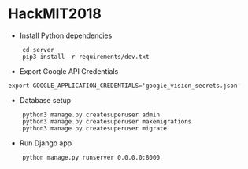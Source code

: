 # HackMIT2018


- Install Python dependencies

```
    cd server
    pip3 install -r requirements/dev.txt
```

- Export Google API Credentials

```
export GOOGLE_APPLICATION_CREDENTIALS='google_vision_secrets.json'
```

- Database setup

```
    python3 manage.py createsuperuser admin
    python3 manage.py createsuperuser makemigrations
    python3 manage.py createsuperuser migrate
```

- Run Django app

```
    python manage.py runserver 0.0.0.0:8000
```

